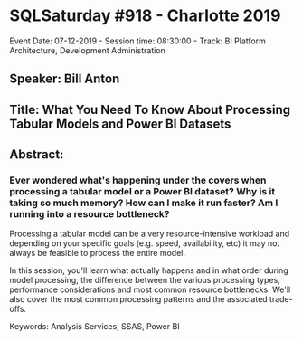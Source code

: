 # SQLSaturday #918 - Charlotte 2019
Event Date: 07-12-2019 - Session time: 08:30:00 - Track: BI Platform Architecture, Development  Administration
## Speaker: Bill Anton
## Title: What You Need To Know About Processing Tabular Models and Power BI Datasets
## Abstract:
### Ever wondered what's happening under the covers when processing a tabular model or a Power BI dataset? Why is it taking so much memory? How can I make it run faster? Am I running into a resource bottleneck?

Processing a tabular model can be a very resource-intensive workload and depending on your specific goals (e.g. speed, availability, etc) it may not always be feasible to process the entire model.

In this session, you'll learn what actually happens and in what order during model processing, the difference between the various processing types, performance considerations and most common resource bottlenecks. We'll also cover the most common processing patterns and the associated trade-offs.

Keywords: Analysis Services, SSAS, Power BI
